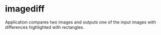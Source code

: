 # imagediff
Application compares two images and outputs one of the input images with differences highlighted with rectangles.
